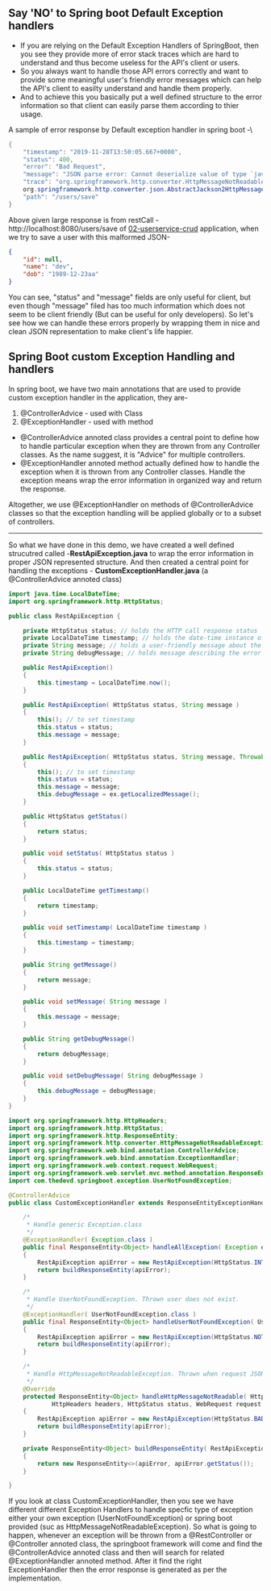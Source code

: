 ## Say 'NO' to Spring boot Default Exception handlers
* If you are relying on the Default Exception Handlers of SpringBoot, then you see they provide more of error stack traces which are hard to understand and thus become useless for the API's client or users. 
* So you always want to handle those API errors correctly and want to provide some meaningful user's friendly error messages which can help the API's client to easilty understand and handle them properly. 
* And to achieve this you basically put a well defined structure to the error information so that client can easily parse them according to thier usage.

A sample of error response by Default exception handler in spring boot -\
```java
{
    "timestamp": "2019-11-28T13:50:05.667+0000",
    "status": 400,
    "error": "Bad Request",
    "message": "JSON parse error: Cannot deserialize value of type `java.time.LocalDate` from String \"1989-12-23aa\": Failed to deserialize java.time.LocalDate: (java.time.format.DateTimeParseException) Text '1989-12-23aa' could not be parsed, unparsed text found at index 10; nested exception is com.fasterxml.jackson.databind.exc.InvalidFormatException: Cannot deserialize value of type `java.time.LocalDate` from String \"1989-12-23aa\": Failed to deserialize java.time.LocalDate: (java.time.format.DateTimeParseException) Text '1989-12-23aa' could not be parsed, unparsed text found at index 10\n at [Source: (PushbackInputStream); line: 4, column: 12] (through reference chain: com.thedevd.springboot.bean.User[\"dob\"])",
    "trace": "org.springframework.http.converter.HttpMessageNotReadableException: JSON parse error: Cannot deserialize value of type `java.time.LocalDate` from String \"1989-12-23aa\": Failed to deserialize java.time.LocalDate: (java.time.format.DateTimeParseException) Text '1989-12-23aa' could not be parsed, unparsed text found at index 10; nested exception is com.fasterxml.jackson.databind.exc.InvalidFormatException: Cannot deserialize value of type `java.time.LocalDate` from String \"1989-12-23aa\": Failed to deserialize java.time.LocalDate: (java.time.format.DateTimeParseException) Text '1989-12-23aa' could not be parsed, unparsed text found at index 10\n at [Source: (PushbackInputStream); line: 4, column: 12] (through reference chain: com.thedevd.springboot.bean.User[\"dob\"])\r\n\tat org.springframework.http.converter.json.AbstractJackson2HttpMessageConverter.readJavaType(AbstractJackson2HttpMessageConverter.java:245)\r\n\tat 
    org.springframework.http.converter.json.AbstractJackson2HttpMessageConverter.read(AbstractJackson2HttpMessageConverter.java:227)\r\n\tat org.springframework.web.servlet.mvc.method.annotation.AbstractMessageConverterMethodArgumentResolver.readWithMessageConverters(AbstractMessageConverterMethodArgumentResolver.java:205)\r\n\tat org.springframework.web.servlet.mvc.method.annotation.RequestResponseBodyMethodProcessor.readWithMessageConverters(RequestResponseBodyMethodProcessor.java:158)\r\n\tat org.springframework.web.servlet.mvc.method.annotation.RequestResponseBodyMethodProcessor.resolveArgument(RequestResponseBodyMethodProcessor.java:131)\r\n\tat org.springframework.web.method.support.HandlerMethodArgumentResolverComposite.resolveArgument(HandlerMethodArgumentResolverComposite.java:121)\r\n\tat org.springframework.web.method.support.InvocableHandlerMethod.getMethodArgumentValues(InvocableHandlerMethod.java:167)\r\n\tat org.springframework.web.method.support.InvocableHandlerMethod.invokeForRequest(InvocableHandlerMethod.java:134)\r\n\tat org.springframework.web.servlet.mvc.method.annotation.ServletInvocableHandlerMethod.invokeAndHandle(ServletInvocableHandlerMethod.java:106)\r\n\tat org.springframework.web.servlet.mvc.method.annotation.RequestMappingHandlerAdapter.invokeHandlerMethod(RequestMappingHandlerAdapter.java:888)\r\n\tat org.springframework.web.servlet.mvc.method.annotation.RequestMappingHandlerAdapter.handleInternal(RequestMappingHandlerAdapter.java:793)\r\n\tat org.springframework.web.servlet.mvc.method.AbstractHandlerMethodAdapter.handle(AbstractHandlerMethodAdapter.java:87)\r\n\tat org.springframework.web.servlet.DispatcherServlet.doDispatch(DispatcherServlet.java:1040)\r\n\tat org.springframework.web.servlet.DispatcherServlet.doService(DispatcherServlet.java:943)\r\n\tat org.springframework.web.servlet.FrameworkServlet.processRequest(FrameworkServlet.java:1006)\r\n\tat org.springframework.web.servlet.FrameworkServlet.doPost(FrameworkServlet.java:909)\r\n\tat javax.servlet.http.HttpServlet.service(HttpServlet.java:660)\r\n\tat org.springframework.web.servlet.FrameworkServlet.service(FrameworkServlet.java:883)\r\n\tat javax.servlet.http.HttpServlet.service(HttpServlet.java:741)\r\n\tat org.apache.catalina.core.ApplicationFilterChain.internalDoFilter(ApplicationFilterChain.java:231)\r\n\tat org.apache.catalina.core.ApplicationFilterChain.doFilter(ApplicationFilterChain.java:166)\r\n\tat org.apache.tomcat.websocket.server.WsFilter.doFilter(WsFilter.java:53)\r\n\tat org.apache.catalina.core.ApplicationFilterChain.internalDoFilter(ApplicationFilterChain.java:193)\r\n\tat org.apache.catalina.core.ApplicationFilterChain.doFilter(ApplicationFilterChain.java:166)\r\n\tat org.springframework.web.filter.RequestContextFilter.doFilterInternal(RequestContextFilter.java:100)\r\n\tat org.springframework.web.filter.OncePerRequestFilter.doFilter(OncePerRequestFilter.java:119)\r\n\tat org.apache.catalina.core.ApplicationFilterChain.internalDoFilter(ApplicationFilterChain.java:193)\r\n\tat org.apache.catalina.core.ApplicationFilterChain.doFilter(ApplicationFilterChain.java:166)\r\n\tat org.springframework.web.filter.FormContentFilter.doFilterInternal(FormContentFilter.java:93)\r\n\tat org.springframework.web.filter.OncePerRequestFilter.doFilter(OncePerRequestFilter.java:119)\r\n\tat org.apache.catalina.core.ApplicationFilterChain.internalDoFilter(ApplicationFilterChain.java:193)\r\n\tat org.apache.catalina.core.ApplicationFilterChain.doFilter(ApplicationFilterChain.java:166)\r\n\tat org.springframework.web.filter.CharacterEncodingFilter.doFilterInternal(CharacterEncodingFilter.java:201)\r\n\tat org.springframework.web.filter.OncePerRequestFilter.doFilter(OncePerRequestFilter.java:119)\r\n\tat org.apache.catalina.core.ApplicationFilterChain.internalDoFilter(ApplicationFilterChain.java:193)\r\n\tat org.apache.catalina.core.ApplicationFilterChain.doFilter(ApplicationFilterChain.java:166)\r\n\tat org.apache.catalina.core.StandardWrapperValve.invoke(StandardWrapperValve.java:202)\r\n\tat org.apache.catalina.core.StandardContextValve.invoke(StandardContextValve.java:96)\r\n\tat org.apache.catalina.authenticator.AuthenticatorBase.invoke(AuthenticatorBase.java:526)\r\n\tat org.apache.catalina.core.StandardHostValve.invoke(StandardHostValve.java:139)\r\n\tat org.apache.catalina.valves.ErrorReportValve.invoke(ErrorReportValve.java:92)\r\n\tat org.apache.catalina.core.StandardEngineValve.invoke(StandardEngineValve.java:74)\r\n\tat org.apache.catalina.connector.CoyoteAdapter.service(CoyoteAdapter.java:343)\r\n\tat org.apache.coyote.http11.Http11Processor.service(Http11Processor.java:408)\r\n\tat org.apache.coyote.AbstractProcessorLight.process(AbstractProcessorLight.java:66)\r\n\tat org.apache.coyote.AbstractProtocol$ConnectionHandler.process(AbstractProtocol.java:861)\r\n\tat org.apache.tomcat.util.net.NioEndpoint$SocketProcessor.doRun(NioEndpoint.java:1579)\r\n\tat org.apache.tomcat.util.net.SocketProcessorBase.run(SocketProcessorBase.java:49)\r\n\tat java.util.concurrent.ThreadPoolExecutor.runWorker(ThreadPoolExecutor.java:1142)\r\n\tat java.util.concurrent.ThreadPoolExecutor$Worker.run(ThreadPoolExecutor.java:617)\r\n\tat org.apache.tomcat.util.threads.TaskThread$WrappingRunnable.run(TaskThread.java:61)\r\n\tat java.lang.Thread.run(Thread.java:745)\r\nCaused by: com.fasterxml.jackson.databind.exc.InvalidFormatException: Cannot deserialize value of type `java.time.LocalDate` from String \"1989-12-23aa\": Failed to deserialize java.time.LocalDate: (java.time.format.DateTimeParseException) Text '1989-12-23aa' could not be parsed, unparsed text found at index 10\n at [Source: (PushbackInputStream); line: 4, column: 12] (through reference chain: com.thedevd.springboot.bean.User[\"dob\"])\r\n\tat com.fasterxml.jackson.databind.exc.InvalidFormatException.from(InvalidFormatException.java:67)\r\n\tat com.fasterxml.jackson.databind.DeserializationContext.weirdStringException(DeserializationContext.java:1676)\r\n\tat com.fasterxml.jackson.databind.DeserializationContext.handleWeirdStringValue(DeserializationContext.java:932)\r\n\tat com.fasterxml.jackson.datatype.jsr310.deser.JSR310DeserializerBase._handleDateTimeException(JSR310DeserializerBase.java:86)\r\n\tat com.fasterxml.jackson.datatype.jsr310.deser.LocalDateDeserializer.deserialize(LocalDateDeserializer.java:103)\r\n\tat com.fasterxml.jackson.datatype.jsr310.deser.LocalDateDeserializer.deserialize(LocalDateDeserializer.java:36)\r\n\tat com.fasterxml.jackson.databind.deser.SettableBeanProperty.deserialize(SettableBeanProperty.java:530)\r\n\tat com.fasterxml.jackson.databind.deser.BeanDeserializer._deserializeWithErrorWrapping(BeanDeserializer.java:528)\r\n\tat com.fasterxml.jackson.databind.deser.BeanDeserializer._deserializeUsingPropertyBased(BeanDeserializer.java:417)\r\n\tat com.fasterxml.jackson.databind.deser.BeanDeserializerBase.deserializeFromObjectUsingNonDefault(BeanDeserializerBase.java:1287)\r\n\tat com.fasterxml.jackson.databind.deser.BeanDeserializer.deserializeFromObject(BeanDeserializer.java:326)\r\n\tat com.fasterxml.jackson.databind.deser.BeanDeserializer.deserialize(BeanDeserializer.java:159)\r\n\tat com.fasterxml.jackson.databind.ObjectMapper._readMapAndClose(ObjectMapper.java:4202)\r\n\tat com.fasterxml.jackson.databind.ObjectMapper.readValue(ObjectMapper.java:3258)\r\n\tat org.springframework.http.converter.json.AbstractJackson2HttpMessageConverter.readJavaType(AbstractJackson2HttpMessageConverter.java:239)\r\n\t... 51 more\r\nCaused by: java.time.format.DateTimeParseException: Text '1989-12-23aa' could not be parsed, unparsed text found at index 10\r\n\tat java.time.format.DateTimeFormatter.parseResolved0(DateTimeFormatter.java:1952)\r\n\tat java.time.format.DateTimeFormatter.parse(DateTimeFormatter.java:1851)\r\n\tat java.time.LocalDate.parse(LocalDate.java:400)\r\n\tat com.fasterxml.jackson.datatype.jsr310.deser.LocalDateDeserializer.deserialize(LocalDateDeserializer.java:101)\r\n\t... 61 more\r\n",
    "path": "/users/save"
}
```
Above given large response is from restCall - http://localhost:8080/users/save of [02-userservice-crud](https://github.com/thedevd/techBlog/tree/master/springboot/restful-web-services/02-userservice-crud) application, when we try to save a user with this malformed JSON-
```json
{
    "id": null,
    "name": "dev",
    "dob": "1989-12-23aa"
}
```

You can see, "status" and "message" fields are only useful for client, but even though "message" filed has too much information which does not seem to be client friendly (But can be useful for only developers). So let's see how we can handle these errors properly by wrapping them in nice and clean JSON representation to make client's life happier.

## Spring Boot custom Exception Handling and handlers
In spring boot, we have two main annotations that are used to provide custom exception handler in the application, they are-
1. @ControllerAdvice - used with Class
2. @ExceptionHandler - used with method

* @ControllerAdvice annoted class provides a central point to define how to handle particular exception when they are thrown from any Controller classes. As the name suggest, it is "Advice" for multiple controllers.
* @ExceptionHandler annoted method actually defined how to handle the exception when it is thrown from any Controller classes. Handle the exception means wrap the error information in organized way and return the response.

Altogether, we use @ExceptionHandler on methods of @ControllerAdvice classes so that the exception handling will be applied globally or to a subset of controllers.
<hr/>

So what we have done in this demo, we have created a well defined strucutred called -**RestApiException.java** to wrap the error information in proper JSON represented structure. And then created a central point for handling the exceptions - **CustomExceptionHandler.java** (a @ControllerAdvice annoted class)
```java
import java.time.LocalDateTime;
import org.springframework.http.HttpStatus;

public class RestApiException {

	private HttpStatus status; // holds the HTTP call response status
	private LocalDateTime timestamp; // holds the date-time instance of when the error happened.
	private String message; // holds a user-friendly message about the error.
	private String debugMessage; // holds message describing the error in more detail for debug.

	public RestApiException()
	{
		this.timestamp = LocalDateTime.now();
	}

	public RestApiException( HttpStatus status, String message )
	{
		this(); // to set timestamp
		this.status = status;
		this.message = message;
	}

	public RestApiException( HttpStatus status, String message, Throwable ex )
	{
		this(); // to set timestamp
		this.status = status;
		this.message = message;
		this.debugMessage = ex.getLocalizedMessage();
	}

	public HttpStatus getStatus()
	{
		return status;
	}

	public void setStatus( HttpStatus status )
	{
		this.status = status;
	}

	public LocalDateTime getTimestamp()
	{
		return timestamp;
	}

	public void setTimestamp( LocalDateTime timestamp )
	{
		this.timestamp = timestamp;
	}

	public String getMessage()
	{
		return message;
	}

	public void setMessage( String message )
	{
		this.message = message;
	}

	public String getDebugMessage()
	{
		return debugMessage;
	}

	public void setDebugMessage( String debugMessage )
	{
		this.debugMessage = debugMessage;
	}
}
```
```java
import org.springframework.http.HttpHeaders;
import org.springframework.http.HttpStatus;
import org.springframework.http.ResponseEntity;
import org.springframework.http.converter.HttpMessageNotReadableException;
import org.springframework.web.bind.annotation.ControllerAdvice;
import org.springframework.web.bind.annotation.ExceptionHandler;
import org.springframework.web.context.request.WebRequest;
import org.springframework.web.servlet.mvc.method.annotation.ResponseEntityExceptionHandler;
import com.thedevd.springboot.exception.UserNotFoundException;

@ControllerAdvice
public class CustomExceptionHandler extends ResponseEntityExceptionHandler {

	/*
	 * Handle generic Exception.class
	 */
	@ExceptionHandler( Exception.class )
	public final ResponseEntity<Object> handleAllException( Exception ex, WebRequest request ) throws Exception
	{
		RestApiException apiError = new RestApiException(HttpStatus.INTERNAL_SERVER_ERROR, ex.getMessage(), ex);
		return buildResponseEntity(apiError);
	}

	/* 
	 * Handle UserNotFoundException. Thrown user does not exist. 
	 */
	@ExceptionHandler( UserNotFoundException.class )
	public final ResponseEntity<Object> handleUserNotFoundException( UserNotFoundException ex, WebRequest request )
	{
		RestApiException apiError = new RestApiException(HttpStatus.NOT_FOUND, ex.getMessage());
		return buildResponseEntity(apiError);
	}

	/* 
	 * Handle HttpMessageNotReadableException. Thrown when request JSON is malformed. 
	 */
	@Override
	protected ResponseEntity<Object> handleHttpMessageNotReadable( HttpMessageNotReadableException ex,
			HttpHeaders headers, HttpStatus status, WebRequest request )
	{
		RestApiException apiError = new RestApiException(HttpStatus.BAD_REQUEST, "Malformed JSON request", ex);
		return buildResponseEntity(apiError);
	}

	private ResponseEntity<Object> buildResponseEntity( RestApiException apiError )
	{
		return new ResponseEntity<>(apiError, apiError.getStatus());
	}

}
```

If you look at class CustomExceptionHandler, then you see we have different different Exception Handlers to handle specfic type of exception either your own exception (UserNotFoundException) or spring boot provided (suc as HttpMessageNotReadableException). So what is going to happen, whenever an exception will be thrown from a @RestController or @Controller annoted class, the springboot framework will come and find the @ControllerAdvice annoted class and then will search for related @ExceptionHandler annoted method. After it find the right ExceptionHandler then the error response is generated as per the implementation.
